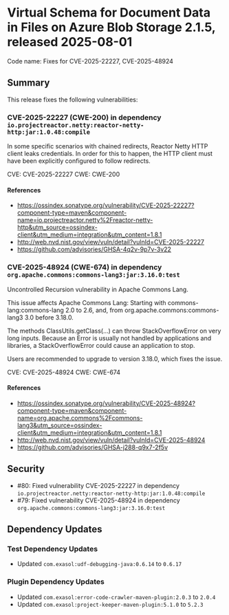 # Virtual Schema for Document Data in Files on Azure Blob Storage 2.1.5, released 2025-08-01

Code name: Fixes for CVE-2025-22227, CVE-2025-48924

## Summary

This release fixes the following vulnerabilities:

### CVE-2025-22227 (CWE-200) in dependency `io.projectreactor.netty:reactor-netty-http:jar:1.0.48:compile`

In some specific scenarios with chained redirects, Reactor Netty HTTP client leaks credentials. In order for this to happen, the HTTP client must have been explicitly configured to follow redirects.

CVE: CVE-2025-22227
CWE: CWE-200

#### References

- https://ossindex.sonatype.org/vulnerability/CVE-2025-22227?component-type=maven&component-name=io.projectreactor.netty%2Freactor-netty-http&utm_source=ossindex-client&utm_medium=integration&utm_content=1.8.1
- http://web.nvd.nist.gov/view/vuln/detail?vulnId=CVE-2025-22227
- https://github.com/advisories/GHSA-4q2v-9p7v-3v22

### CVE-2025-48924 (CWE-674) in dependency `org.apache.commons:commons-lang3:jar:3.16.0:test`

Uncontrolled Recursion vulnerability in Apache Commons Lang.

This issue affects Apache Commons Lang: Starting with commons-lang:commons-lang 2.0 to 2.6, and, from org.apache.commons:commons-lang3 3.0 before 3.18.0.

The methods ClassUtils.getClass(...) can throw StackOverflowError on very long inputs. Because an Error is usually not handled by applications and libraries, a 
StackOverflowError could cause an application to stop.

Users are recommended to upgrade to version 3.18.0, which fixes the issue.

CVE: CVE-2025-48924
CWE: CWE-674

#### References

- https://ossindex.sonatype.org/vulnerability/CVE-2025-48924?component-type=maven&component-name=org.apache.commons%2Fcommons-lang3&utm_source=ossindex-client&utm_medium=integration&utm_content=1.8.1
- http://web.nvd.nist.gov/view/vuln/detail?vulnId=CVE-2025-48924
- https://github.com/advisories/GHSA-j288-q9x7-2f5v

## Security

* #80: Fixed vulnerability CVE-2025-22227 in dependency `io.projectreactor.netty:reactor-netty-http:jar:1.0.48:compile`
* #79: Fixed vulnerability CVE-2025-48924 in dependency `org.apache.commons:commons-lang3:jar:3.16.0:test`

## Dependency Updates

### Test Dependency Updates

* Updated `com.exasol:udf-debugging-java:0.6.14` to `0.6.17`

### Plugin Dependency Updates

* Updated `com.exasol:error-code-crawler-maven-plugin:2.0.3` to `2.0.4`
* Updated `com.exasol:project-keeper-maven-plugin:5.1.0` to `5.2.3`
